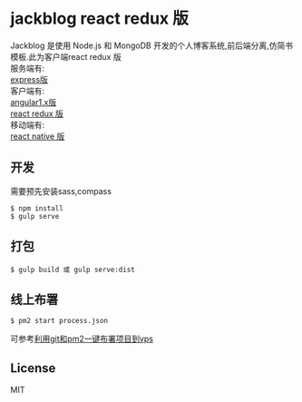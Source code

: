 # jackblog react redux 版

Jackblog 是使用 Node.js 和 MongoDB 开发的个人博客系统,前后端分离,仿简书模板.此为客户端react redux 版  
服务端有:  
[express版](https://github.com/jackhutu/jackblog-api-es5)   
客户端有:  
[angular1.x版](https://github.com/jackhutu/jackblog-angular1)   
[react redux 版](https://github.com/jackhutu/jackblog-react-redux)  
移动端有:   
[react native 版](https://github.com/jackhutu/jackblog-react-native-redux)


## 开发
需要预先安装sass,compass  

```
$ npm install
$ gulp serve
```

## 打包  
 
```
$ gulp build 或 gulp serve:dist
```

## 线上布署
```
$ pm2 start process.json
```
可参考[利用git和pm2一键布署项目到vps](http://angular1.jackhu.top/article/55cd8e00c6e998b817a930c7)

## License
MIT
